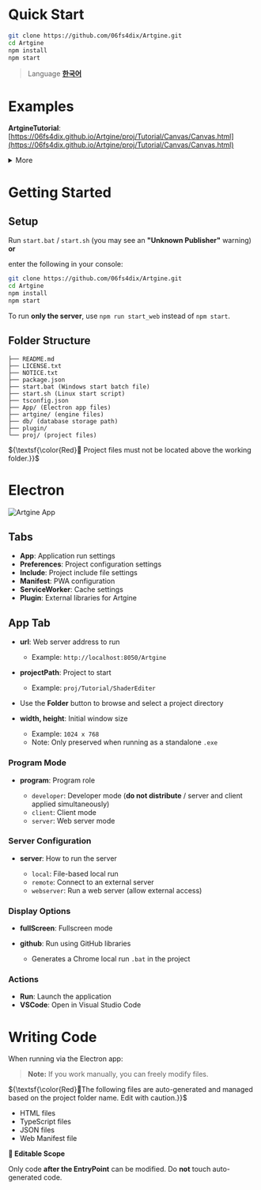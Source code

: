 # Quick Start

```bash
git clone https://github.com/06fs4dix/Artgine.git
cd Artgine
npm install
npm start
```
> Language **[한국어](https://github.com/06fs4dix/Artgine/blob/main/README-KR.md)**

# Examples

**ArtgineTutorial**: [https://06fs4dix.github.io/Artgine/proj/Tutorial/Canvas/Canvas.html](https://06fs4dix.github.io/Artgine/proj/Tutorial/Canvas/Canvas.html)

<details>
  <summary>More</summary>

**Tutorial**

* CollusionTest: [https://06fs4dix.github.io/Artgine/proj/Tutorial/Collusion/Collusion.html](https://06fs4dix.github.io/Artgine/proj/Tutorial/Collusion/Collusion.html)
* 3DLight: [https://06fs4dix.github.io/Artgine/proj/Tutorial/3DLight/3DLight.html](https://06fs4dix.github.io/Artgine/proj/Tutorial/3DLight/3DLight.html)
* Skybox: [https://06fs4dix.github.io/Artgine/proj/Tutorial/Skybox/Skybox.html](https://06fs4dix.github.io/Artgine/proj/Tutorial/Skybox/Skybox.html)
* Wind: [https://06fs4dix.github.io/Artgine/proj/Tutorial/Wind/Wind.html](https://06fs4dix.github.io/Artgine/proj/Tutorial/Wind/Wind.html)

**3D**

* BoxShow: [https://06fs4dix.github.io/Artgine/proj/3D/BoxShow/BoxShow.html](https://06fs4dix.github.io/Artgine/proj/3D/BoxShow/BoxShow.html)
* Map: [https://06fs4dix.github.io/Artgine/proj/3D/Map/Map.html](https://06fs4dix.github.io/Artgine/proj/3D/Map/Map.html)
* GeometryViewer: [https://06fs4dix.github.io/Artgine/proj/3D/GeometryViewer/GeometryViewer.html](https://06fs4dix.github.io/Artgine/proj/3D/GeometryViewer/GeometryViewer.html)

**2D**

* Maze: [https://06fs4dix.github.io/Artgine/proj/2D/Maze/Maze.html](https://06fs4dix.github.io/Artgine/proj/2D/Maze/Maze.html)
* Village: [https://06fs4dix.github.io/Artgine/proj/2D/Village/Village.html](https://06fs4dix.github.io/Artgine/proj/2D/Village/Village.html)
* Shooting: [https://06fs4dix.github.io/Artgine/proj/2D/Shooting/Shooting.html](https://06fs4dix.github.io/Artgine/proj/2D/Shooting/Shooting.html)

</details>

# Getting Started

## Setup

Run `start.bat` / `start.sh` (you may see an **"Unknown Publisher"** warning) **or**

 enter the following in your console:

```bash
git clone https://github.com/06fs4dix/Artgine.git
cd Artgine
npm install
npm start
```

To run **only the server**, use `npm run start_web` instead of `npm start`.

## Folder Structure

```
├── README.md
├── LICENSE.txt
├── NOTICE.txt
├── package.json
├── start.bat (Windows start batch file)
├── start.sh (Linux start script)
├── tsconfig.json
├── App/ (Electron app files)
├── artgine/ (engine files)
├── db/ (database storage path)
├── plugin/
└── proj/ (project files)
```

${\textsf{\color{Red}🚫 Project files must not be located above the working folder.}}$

# Electron

![Artgine App](https://06fs4dix.github.io/Artgine/help/Artgine.png)

## Tabs

* **App**: Application run settings
* **Preferences**: Project configuration settings
* **Include**: Project include file settings
* **Manifest**: PWA configuration
* **ServiceWorker**: Cache settings
* **Plugin**: External libraries for Artgine

## App Tab

* **url**: Web server address to run

  * Example: `http://localhost:8050/Artgine`
* **projectPath**: Project to start

  * Example: `proj/Tutorial/ShaderEditer`
* Use the **Folder** button to browse and select a project directory
* **width, height**: Initial window size

  * Example: `1024 x 768`
  * Note: Only preserved when running as a standalone `.exe`

### Program Mode

* **program**: Program role

  * `developer`: Developer mode (**do not distribute** / server and client applied simultaneously)
  * `client`: Client mode
  * `server`: Web server mode

### Server Configuration

* **server**: How to run the server

  * `local`: File-based local run
  * `remote`: Connect to an external server
  * `webserver`: Run a web server (allow external access)

### Display Options

* **fullScreen**: Fullscreen mode
* **github**: Run using GitHub libraries

  * Generates a Chrome local run `.bat` in the project

### Actions

* **Run**: Launch the application
* **VSCode**: Open in Visual Studio Code

# Writing Code

When running via the Electron app:

> **Note:** If you work manually, you can freely modify files.

${\textsf{\color{Red}🚫The following files are auto-generated and managed based on the project folder name. Edit with caution.}}$ 


* HTML files
* TypeScript files
* JSON files
* Web Manifest file

**📝 Editable Scope**

Only code **after the EntryPoint** can be modified. Do **not** touch auto-generated code.
